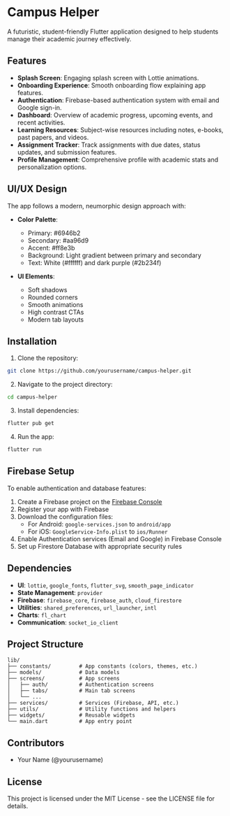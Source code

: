 # Campus Helper

A futuristic, student-friendly Flutter application designed to help students manage their academic journey effectively.

## Features

- **Splash Screen**: Engaging splash screen with Lottie animations.
- **Onboarding Experience**: Smooth onboarding flow explaining app features.
- **Authentication**: Firebase-based authentication system with email and Google sign-in.
- **Dashboard**: Overview of academic progress, upcoming events, and recent activities.
- **Learning Resources**: Subject-wise resources including notes, e-books, past papers, and videos.
- **Assignment Tracker**: Track assignments with due dates, status updates, and submission features.
- **Profile Management**: Comprehensive profile with academic stats and personalization options.

## UI/UX Design

The app follows a modern, neumorphic design approach with:
- **Color Palette**:
  - Primary: #6946b2
  - Secondary: #aa96d9
  - Accent: #ff8e3b
  - Background: Light gradient between primary and secondary
  - Text: White (#ffffff) and dark purple (#2b234f)

- **UI Elements**:
  - Soft shadows
  - Rounded corners
  - Smooth animations
  - High contrast CTAs
  - Modern tab layouts

## Installation

1. Clone the repository:
```bash
git clone https://github.com/yourusername/campus-helper.git
```

2. Navigate to the project directory:
```bash
cd campus-helper
```

3. Install dependencies:
```bash
flutter pub get
```

4. Run the app:
```bash
flutter run
```

## Firebase Setup

To enable authentication and database features:

1. Create a Firebase project on the [Firebase Console](https://console.firebase.google.com/)
2. Register your app with Firebase
3. Download the configuration files:
   - For Android: `google-services.json` to `android/app`
   - For iOS: `GoogleService-Info.plist` to `ios/Runner`
4. Enable Authentication services (Email and Google) in Firebase Console
5. Set up Firestore Database with appropriate security rules

## Dependencies

- **UI**: `lottie`, `google_fonts`, `flutter_svg`, `smooth_page_indicator`
- **State Management**: `provider`
- **Firebase**: `firebase_core`, `firebase_auth`, `cloud_firestore`
- **Utilities**: `shared_preferences`, `url_launcher`, `intl`
- **Charts**: `fl_chart`
- **Communication**: `socket_io_client`

## Project Structure

```
lib/
├── constants/         # App constants (colors, themes, etc.)
├── models/            # Data models
├── screens/           # App screens
│   ├── auth/          # Authentication screens
│   ├── tabs/          # Main tab screens
│   └── ...
├── services/          # Services (Firebase, API, etc.)
├── utils/             # Utility functions and helpers
├── widgets/           # Reusable widgets
└── main.dart          # App entry point
```

## Contributors

- Your Name (@yourusername)

## License

This project is licensed under the MIT License - see the LICENSE file for details.

